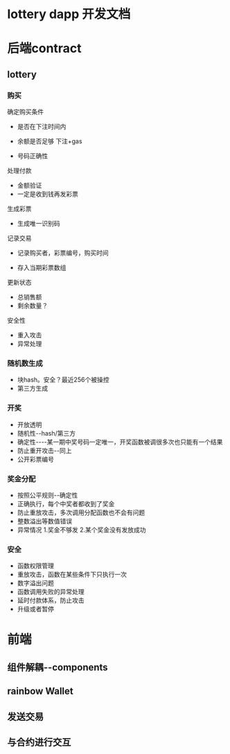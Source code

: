 # lottery dapp 开发文档

# 后端contract

## lottery

### 购买

确定购买条件

- 是否在下注时间内

- 余额是否足够 下注+gas

- 号码正确性

处理付款

- 金额验证
- 一定是收到钱再发彩票

生成彩票

- 生成唯一识别码

记录交易

- 记录购买者，彩票编号，购买时间

- 存入当期彩票数组

更新状态

- 总销售额
- 剩余数量？

安全性

- 重入攻击
- 异常处理

### 随机数生成

- 块hash。安全？最近256个被操控
- 第三方生成

 

### 开奖

- 开放透明
- 随机性--hash/第三方
- 确定性----某一期中奖号码一定唯一，开奖函数被调很多次也只能有一个结果
- 防止重开攻击--同上
- 公开彩票编号

 

### 奖金分配

- 按照公平规则--确定性
- 正确执行，每个中奖者都收到了奖金
- 防止重放攻击，多次调用分配函数也不会有问题
- 整数溢出等数值错误
- 异常情况 1.奖金不够发 2.某个奖金没有发放成功

 

### 安全

- 函数权限管理
- 重放攻击，函数在某些条件下只执行一次
- 数字溢出问题
- 函数调用失败的异常处理
- 延时付款体系，防止攻击
- 升级或者暂停 




# 前端
## 组件解耦--components

## rainbow Wallet



## 发送交易

## 与合约进行交互

